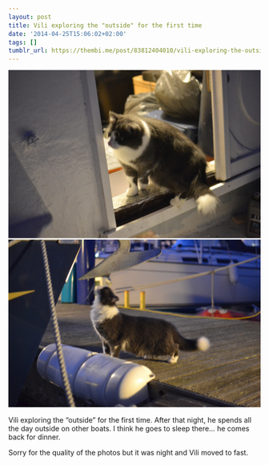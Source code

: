 ```yaml
---
layout: post
title: Vili exploring the "outside" for the first time
date: '2014-04-25T15:06:02+02:00'
tags: []
tumblr_url: https://thembi.me/post/83812404010/vili-exploring-the-outside-for-the-first
---
```

 ![](/files/tumblr_n4l8e2sbct1tq106bo1_1280.jpg)  
 ![](/files/tumblr_n4l8e2sbct1tq106bo2_1280.jpg)  
  

Vili exploring the “outside” for the first time. After that night, he spends all the day outside on other boats. I think he goes to sleep there… he comes back for dinner.

Sorry for the quality of the photos but it was night and Vili moved to fast.

